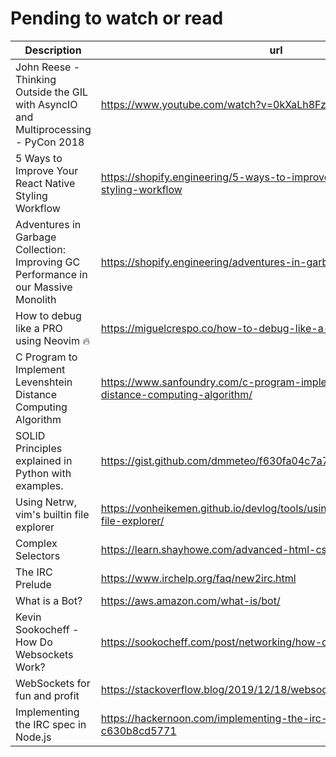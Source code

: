 # Pending to watch or read
| Description | url |
| --- | --- |
| John Reese - Thinking Outside the GIL with AsyncIO and Multiprocessing - PyCon 2018 | https://www.youtube.com/watch?v=0kXaLh8Fz3k |
| 5 Ways to Improve Your React Native Styling Workflow | https://shopify.engineering/5-ways-to-improve-your-react-native-styling-workflow |
| Adventures in Garbage Collection: Improving GC Performance in our Massive Monolith | https://shopify.engineering/adventures-in-garbage-collection |
| How to debug like a PRO using Neovim 🔥 | https://miguelcrespo.co/how-to-debug-like-a-pro-using-neovim |
| C Program to Implement Levenshtein Distance Computing Algorithm | https://www.sanfoundry.com/c-program-implement-levenshtein-distance-computing-algorithm/ |
| SOLID Principles explained in Python with examples. | https://gist.github.com/dmmeteo/f630fa04c7a79d3c132b9e9e5d037bfd |
| Using Netrw, vim's builtin file explorer | https://vonheikemen.github.io/devlog/tools/using-netrw-vim-builtin-file-explorer/ |
| Complex Selectors | https://learn.shayhowe.com/advanced-html-css/complex-selectors/ |
| The IRC Prelude | https://www.irchelp.org/faq/new2irc.html |
| What is a Bot? | https://aws.amazon.com/what-is/bot/ |
| Kevin Sookocheff - How Do Websockets Work? | https://sookocheff.com/post/networking/how-do-websockets-work/ |
| WebSockets for fun and profit | https://stackoverflow.blog/2019/12/18/websockets-for-fun-and-profit/ |
| Implementing the IRC spec in Node.js | https://hackernoon.com/implementing-the-irc-spec-in-node-js-c630b8cd5771 |
